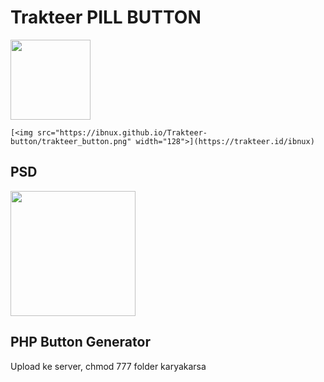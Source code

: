 # Trakteer PILL BUTTON


[<img src="https://ibnux.github.io/Trakteer-button/trakteer_button.png" width="128">](https://trakteer.id/ibnux)

```
[<img src="https://ibnux.github.io/Trakteer-button/trakteer_button.png" width="128">](https://trakteer.id/ibnux)
```


## PSD
[<img src="https://ibnux.github.io/Trakteer-button/trakteer_button.png" width="200">](https://ibnux.github.io/Trakteer-button/trakteer_button.psd)



## PHP Button Generator
Upload ke server, chmod 777 folder karyakarsa
